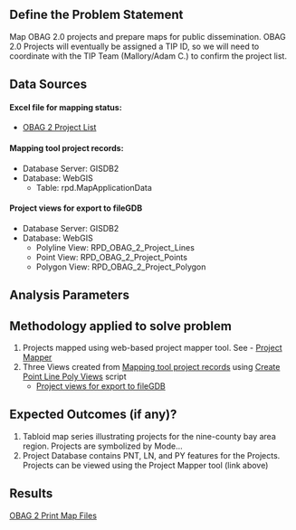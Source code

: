 ## Define the Problem Statement

Map OBAG 2.0 projects and prepare maps for public dissemination. OBAG 2.0 Projects will eventually be assigned a TIP ID, so we will need to coordinate with the TIP Team (Mallory/Adam C.) to confirm the project list.

## Data Sources

#### Excel file for mapping status: 
- [OBAG 2 Project List](https://mtcdrive.app.box.com/file/213843146655)
#### Mapping tool project records:
- Database Server: GISDB2
- Database: WebGIS
    - Table: rpd.MapApplicationData
#### Project views for export to fileGDB
- Database Server: GISDB2
- Database: WebGIS
    - Polyline View: RPD_OBAG_2_Project_Lines 
    - Point View: RPD_OBAG_2_Project_Points
    - Polygon View: RPD_OBAG_2_Project_Polygon

## Analysis Parameters

## Methodology applied to solve problem

1. Projects mapped using web-based project mapper tool. See - [Project Mapper](http://project-mapper.us-west-2.elasticbeanstalk.com/)
2. Three Views created from [Mapping tool project records](#mapping-tool-project-records) using [Create Point Line Poly Views](https://github.com/BayAreaMetro/Spatial-Analysis-Mapping-Projects/blob/master/OBAG-2-Project-Mapping/Scripts/Create_Point_Line_Poly_Views.sql) script
    - [Project views for export to fileGDB](#project-views-for-export-to-fileGDB)

## Expected Outcomes (if any)?
1. Tabloid map series illustrating projects for the nine-county bay area region.  Projects are symbolized by Mode...  
2. Project Database contains PNT, LN, and PY features for the Projects.  Projects can be viewed using the Project Mapper tool (link above)


## Results

[OBAG 2 Print Map Files](https://mtcdrive.box.com/s/pynzziqwe8b7ur74jdpdxzxc8vkdpa6w)

